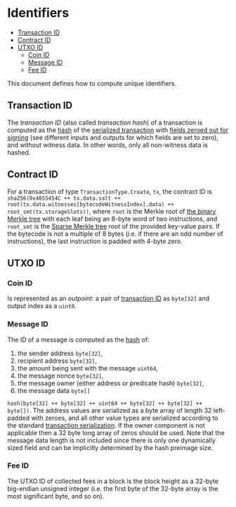 # Identifiers

- [Transaction ID](#transaction-id)
- [Contract ID](#contract-id)
- [UTXO ID](#utxo-id)
  - [Coin ID](#coin-id)
  - [Message ID](#message-id)
  - [Fee ID](#fee-id)

This document defines how to compute unique identifiers.

## Transaction ID

The _transaction ID_ (also called _transaction hash_) of a transaction is computed as the [hash](./cryptographic_primitives.md#hashing) of the [serialized transaction](./tx_format.md#transaction) with [fields zeroed out for signing](./tx_format.md) (see different inputs and outputs for which fields are set to zero), and without witness data. In other words, only all non-witness data is hashed.

## Contract ID

For a transaction of type `TransactionType.Create`, `tx`, the contract ID is `sha256(0x4655454C ++ tx.data.salt ++ root(tx.data.witnesses[bytecodeWitnessIndex].data) ++ root_smt(tx.storageSlots))`, where `root` is the Merkle root of [the binary Merkle tree](./cryptographic_primitives.md#binary-merkle-tree) with each leaf being an 8-byte word of two instructions, and `root_smt` is the [Sparse Merkle tree](./cryptographic_primitives.md#sparse-merkle-tree) root of the provided key-value pairs. If the bytecode is not a multiple of 8 bytes (i.e. if there are an odd number of instructions), the last instruction is padded with 4-byte zero.

## UTXO ID

### Coin ID

Is represented as an _outpoint_: a pair of [transaction ID](#transaction-id) as `byte[32]` and output index as a `uint8`.

### Message ID

The ID of a message is computed as the [hash](./cryptographic_primitives.md#hashing) of:

1. the sender address `byte[32]`,
1. recipient address `byte[32]`,
1. the amount being sent with the message `uint64`,
1. the message nonce `byte[32]`,
1. the message owner (either address or predicate hash) `byte[32]`,
1. the message data `byte[]`

`hash(byte[32] ++ byte[32] ++ uint64 ++ byte[32] ++ byte[32] ++ byte[])`. The address values are serialized as a byte array of length 32 left-padded with zeroes, and all other value types are serialized according to the standard [transaction serialization](./tx_format.md#transaction). If the owner component is not applicable then a 32 byte long array of zeros should be used. Note that the message data length is not included since there is only one dynamically sized field and can be implicitly determined by the hash preimage size.

### Fee ID

The UTXO ID of collected fees in a block is the block height as a 32-byte big-endian unsigned integer (i.e. the first byte of the 32-byte array is the most significant byte, and so on).
